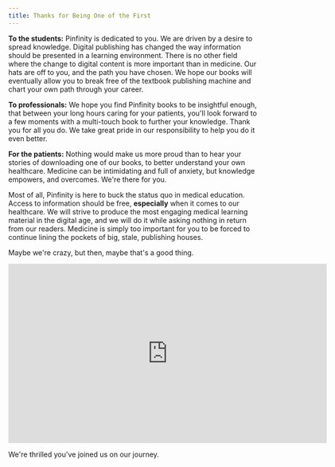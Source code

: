 ```yaml
---
title: Thanks for Being One of the First
---
```


__To the students:__ Pinfinity is dedicated to you. We are driven by a desire to
spread knowledge. Digital publishing has changed the way information should be
presented in a learning environment. There is no other field where the change
to digital content is more important than in medicine.  Our hats are off to
you, and the path you have chosen. We hope our books will eventually allow you
to break free of the textbook publishing machine and chart your own path
through your career.

__To professionals:__ We hope you find Pinfinity books to be insightful enough,
that between your long hours caring for your patients, you'll look forward to a
few moments with a multi-touch book to further your knowledge. Thank you for
all you do. We take great pride in our responsibility to help you do it even
better.

__For the patients:__ Nothing would make us more proud than to hear your stories of
downloading one of our books, to better understand your own healthcare.
Medicine can be intimidating and full of anxiety, but knowledge empowers, and
overcomes. We're there for you.

Most of all, Pinfinity is here to buck the status quo in medical education.
Access to information should be free, __especially__ when it comes to our
healthcare. We will strive to produce the most engaging medical learning
material in the digital age, and we will do it while asking nothing in return
from our readers. Medicine is simply too important for you to be forced to
continue lining the pockets of big, stale, publishing houses.

Maybe we're crazy, but then, maybe that's a good thing.

<iframe width="640" height="360" src="http://www.youtube.com/embed/O0S5SuAwIXs?rel=0" frameborder="0" allowfullscreen></iframe>

We're thrilled you've joined us on our journey.
